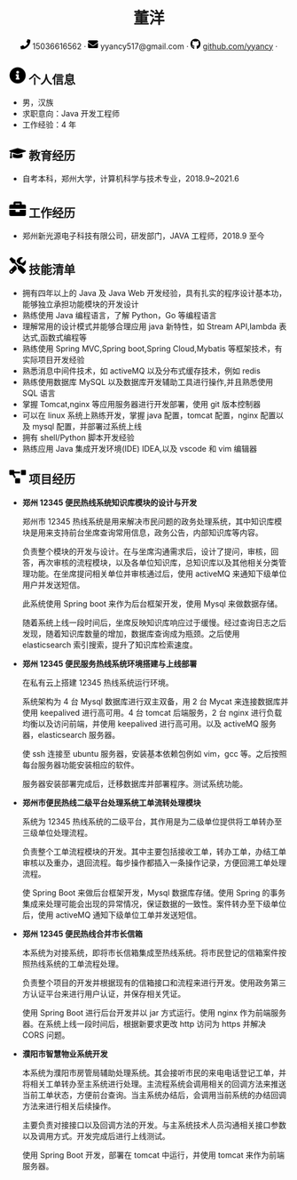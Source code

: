  <center>
     <h1>董洋</h1>
     <div>
         <span>
             <img src="assets/phone-solid.svg" width="18px">
           15036616562
         </span>
         ·
         <span>
             <img src="assets/envelope-solid.svg" width="18px">
             yyancy517@gmail.com
         </span>
         ·
         <span>
             <img src="assets/github-brands.svg" width="18px">
             <a href="https://github.com/yyancy">github.com/yyancy</a>
         </span>
         ·
     </div>
 </center>


## <img src="assets/info-circle-solid.svg" width="30px"> 个人信息

- 男，汉族
- 求职意向：Java 开发工程师
- 工作经验：4 年

## <img src="assets/graduation-cap-solid.svg" width="30px"> 教育经历

- 自考本科，郑州大学，计算机科学与技术专业，2018.9~2021.6

## <img src="assets/briefcase-solid.svg" width="30px"> 工作经历

- 郑州新光源电子科技有限公司，研发部门，JAVA 工程师，2018.9 至今

## <img src="assets/tools-solid.svg" width="30px"> 技能清单

- 拥有四年以上的 Java 及 Java Web 开发经验，具有扎实的程序设计基本功，能够独立承担功能模块的开发设计
- 熟练使用 Java 编程语言，了解 Python，Go 等编程语言
- 理解常用的设计模式并能够合理应用 java 新特性，如 Stream API,lambda 表达式,函数式编程等
- 熟练使用 Spring MVC,Spring boot,Spring Cloud,Mybatis 等框架技术，有实际项目开发经验
- 熟悉消息中间件技术，如 activeMQ 以及分布式缓存技术，例如 redis
- 熟练使用数据库 MySQL 以及数据库开发辅助工具进行操作,并且熟悉使用 SQL 语言
- 掌握 Tomcat,nginx 等应用服务器进行开发部署，使用 git 版本控制器
- 可以在 linux 系统上熟练开发，掌握 java 配置，tomcat 配置，nginx 配置以及 mysql 配置，并部署过系统上线
- 拥有 shell/Python 脚本开发经验
- 熟练应用 Java 集成开发环境(IDE) IDEA,以及 vscode 和 vim 编辑器

## <img src="assets/project-diagram-solid.svg" width="30px"> 项目经历

- **郑州 12345 便民热线系统知识库模块的设计与开发**

  郑州市 12345 热线系统是用来解决市民问题的政务处理系统，其中知识库模块是用来支持前台坐席查询常用信息，政务公告，内部知识库等内容。

  负责整个模块的开发与设计。在与坐席沟通需求后，设计了提问，审核，回答，再次审核的流程模块，以及各单位知识库，总知识库以及其他相关分类管理功能。在坐席提问相关单位并审核通过后，使用 activeMQ 来通知下级单位用户并发送短信。

  此系统使用 Spring boot 来作为后台框架开发，使用 Mysql 来做数据存储。

  随着系统上线一段时间后，坐席反映知识库响应过于缓慢。经过查询日志之后发现，随着知识库数量的增加，数据库查询成为瓶颈。之后使用 elasticsearch 索引搜索，提升了知识库检索速度。

- **郑州 12345 便民服务热线系统环境搭建与上线部署**

  在私有云上搭建 12345 热线系统运行环境。

  系统架构为 4 台 Mysql 数据库进行双主双备，用 2 台 Mycat 来连接数据库并使用 keepalived 进行高可用。4 台 tomcat 后端服务，2 台 nginx 进行负载均衡以及访问前端，并使用 keepalived 进行高可用。以及 activeMQ 服务器，elasticsearch 服务器。

  使 ssh 连接至 ubuntu 服务器，安装基本依赖包例如 vim，gcc 等。之后按照每台服务器功能安装相应的软件。

  服务器安装部署完成后，迁移数据库并部署程序。测试系统功能。

- **郑州市便民热线二级平台处理系统工单流转处理模块**

  系统为 12345 热线系统的二级平台，其作用是为二级单位提供将工单转办至三级单位处理流程。

  负责整个工单流程模块的开发。其中主要包括接收工单，转办工单，办结工单审核以及重办，退回流程。每步操作都插入一条操作记录，方便回溯工单处理流程。

  使 Spring Boot 来做后台框架开发，Mysql 数据库存储。使用 Spring 的事务集成来处理可能会出现的异常情况，保证数据的一致性。案件转办至下级单位后，使用 activeMQ 通知下级单位工单并发送短信。

- **郑州 12345 便民热线合并市长信箱**

  本系统为对接系统，即将市长信箱集成至热线系统。将市民登记的信箱案件按照热线系统的工单流程处理。

  负责整个项目的开发并根据现有的信箱接口和流程来进行开发。使用政务第三方认证平台来进行用户认证，并保存相关凭证。

  使用 Spring Boot 进行后台开发并以 jar 方式运行。使用 nginx 作为前端服务器。在系统上线一段时间后，根据新要求更改 http 访问为 https 并解决 CORS 问题。

- **濮阳市智慧物业系统开发**

  本系统为濮阳市房管局辅助处理系统。其会接听市民的来电电话登记工单，并将相关工单转办至主系统进行处理。主流程系统会调用相关的回调方法来推送当前工单状态，方便前台查询。当主系统办结后，会调用当前系统的办结回调方法来进行相关后续操作。

  主要负责对接接口以及回调方法的开发。与主系统技术人员沟通相关接口参数以及调用方式。开发完成后进行上线测试。

  使用 Spring Boot 开发，部署在 tomcat 中运行，并使用 tomcat 来作为前端服务器。
